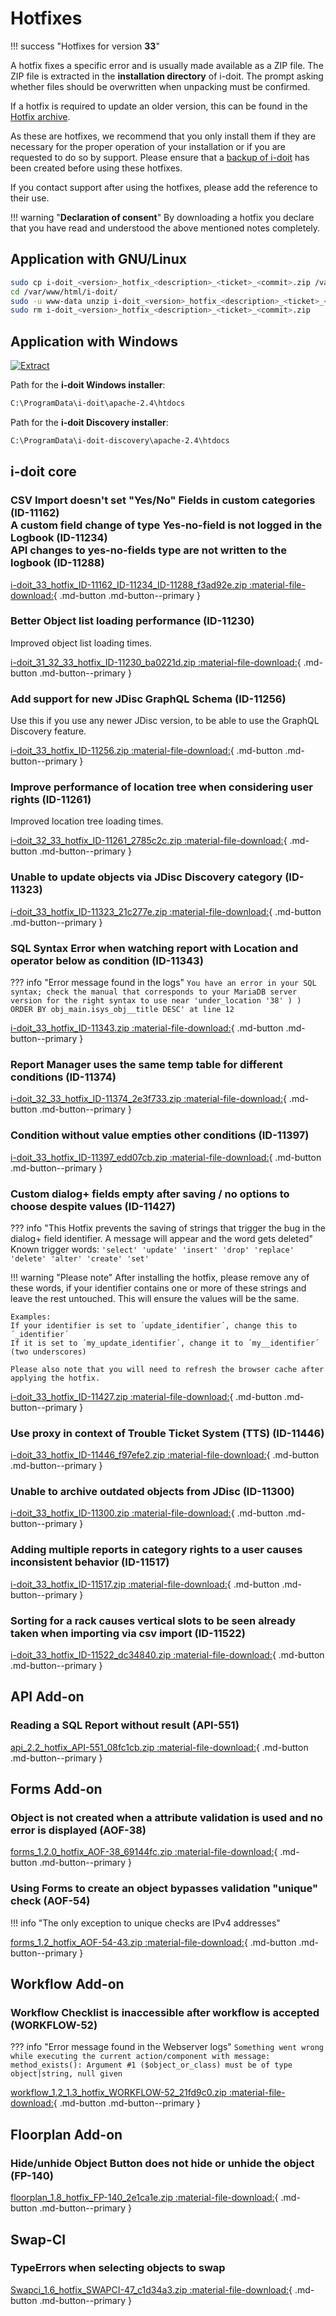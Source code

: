 # Hotfixes

!!! success "Hotfixes for version **33**"

A hotfix fixes a specific error and is usually made available as a ZIP file. The ZIP file is extracted in the **installation directory** of i-doit. The prompt asking whether files should be overwritten when unpacking must be confirmed.

If a hotfix is required to update an older version, this can be found in the [Hotfix archive](hotfix-archive/index.md).

As these are hotfixes, we recommend that you only install them if they are necessary for the proper operation of your installation or if you are requested to do so by support. Please ensure that a [backup of i-doit](../../maintenance-and-operation/backup-and-recovery/index.md) has been created before using these hotfixes.

If you contact support after using the hotfixes, please add the reference to their use.

!!! warning "**Declaration of consent**"
    By downloading a hotfix you declare that you have read and understood the above mentioned notes completely.

## Application with GNU/Linux

```sh
sudo cp i-doit_<version>_hotfix_<description>_<ticket>_<commit>.zip /var/www/html/i-doit/
cd /var/www/html/i-doit/
sudo -u www-data unzip i-doit_<version>_hotfix_<description>_<ticket>_<commit>.zip
sudo rm i-doit_<version>_hotfix_<description>_<ticket>_<commit>.zip
```

## Application with Windows

[![Extract](../../assets/images/en/system-administration/hotfixes/example-windows-zip.png)](../../assets/images/en/system-administration/hotfixes/example-windows-zip.png)

Path for the **i-doit Windows installer**:

```txt
C:\ProgramData\i-doit\apache-2.4\htdocs
```

Path for the **i-doit Discovery installer**:

```txt
C:\ProgramData\i-doit-discovery\apache-2.4\htdocs
```

## i-doit core

### CSV Import doesn't set "Yes/No" Fields in custom categories (ID-11162)<br>A custom field change of type Yes-no-field is not logged in the Logbook (ID-11234)<br>API changes to yes-no-fields type are not written to the logbook (ID-11288)

[i-doit_33_hotfix_ID-11162_ID-11234_ID-11288_f3ad92e.zip :material-file-download:](../../assets/downloads/hotfixes/33/i-doit_33_hotfix_ID-11162_ID-11234_ID-11288_f3ad92e.zip){ .md-button .md-button--primary }

### Better Object list loading performance (ID-11230)

Improved object list loading times.

[i-doit_31_32_33_hotfix_ID-11230_ba0221d.zip :material-file-download:](../../assets/downloads/hotfixes/33/i-doit_31_32_33_hotfix_ID-11230_ba0221d.zip){ .md-button .md-button--primary }

### Add support for new JDisc GraphQL Schema (ID-11256)

Use this if you use any newer JDisc version, to be able to use the GraphQL Discovery feature.

[i-doit_33_hotfix_ID-11256.zip :material-file-download:](../../assets/downloads/hotfixes/33/i-doit_33_hotfix_ID-11256.zip){ .md-button .md-button--primary }

### Improve performance of location tree when considering user rights (ID-11261)

Improved location tree loading times.

[i-doit_32_33_hotfix_ID-11261_2785c2c.zip :material-file-download:](../../assets/downloads/hotfixes/33/i-doit_32_33_hotfix_ID-11261_2785c2c.zip){ .md-button .md-button--primary }

### Unable to update objects via JDisc Discovery category (ID-11323)

[i-doit_33_hotfix_ID-11323_21c277e.zip :material-file-download:](../../assets/downloads/hotfixes/33/i-doit_33_hotfix_ID-11323_21c277e.zip){ .md-button .md-button--primary }

### SQL Syntax Error when watching report with Location and operator below as condition (ID-11343)

??? info "Error message found in the logs"
    ```
    You have an error in your SQL syntax; check the manual that corresponds to your MariaDB server version for the right syntax to use near 'under_location '38' ) ) ORDER BY obj_main.isys_obj__title DESC' at line 12
    ```

[i-doit_33_hotfix_ID-11343.zip :material-file-download:](../../assets/downloads/hotfixes/33/i-doit_33_hotfix_ID-11343_88000e7.zip){ .md-button .md-button--primary }

### Report Manager uses the same temp table for different conditions (ID-11374)

[i-doit_32_33_hotfix_ID-11374_2e3f733.zip :material-file-download:](../../assets/downloads/hotfixes/33/i-doit_32_33_hotfix_ID-11374_2e3f733.zip){ .md-button .md-button--primary }

### Condition without value empties other conditions (ID-11397)

[i-doit_33_hotfix_ID-11397_edd07cb.zip :material-file-download:](../../assets/downloads/hotfixes/33/i-doit_33_hotfix_ID-11397_edd07cb.zip){ .md-button .md-button--primary }

### Custom dialog+ fields empty after saving / no options to choose despite values (ID-11427)

??? info "This Hotfix prevents the saving of strings that trigger the bug in the dialog+ field identifier. A message will appear and the word gets deleted"
    Known trigger words:
    ```
    'select'
    'update'
    'insert'
    'drop'
    'replace'
    'delete'
    'alter'
    'create'
    'set'
    ```

!!! warning "Please note"
    After installing the hotfix, please remove any of these words, if your identifier contains one or more of these strings and leave the rest untouched. This will ensure the values will be the same.

    Examples:
    If your identifier is set to ´update_identifier´, change this to ´_identifier´
    If it is set to ´my_update_identifier´, change it to ´my__identifier´ (two underscores)

    Please also note that you will need to refresh the browser cache after applying the hotfix.

[i-doit_33_hotfix_ID-11427.zip :material-file-download:](../../assets/downloads/hotfixes/33/i-doit_33_hotfix_ID-11427_0bca4f0.zip){ .md-button .md-button--primary }

### Use proxy in context of Trouble Ticket System (TTS) (ID-11446)

[i-doit_33_hotfix_ID-11446_f97efe2.zip :material-file-download:](../../assets/downloads/hotfixes/33/i-doit_33_hotfix_ID-11446_f97efe2.zip){ .md-button .md-button--primary }

### Unable to archive outdated objects from JDisc (ID-11300)

[i-doit_33_hotfix_ID-11300.zip :material-file-download:](../../assets/downloads/hotfixes/33/i-doit_33_hotfix_ID-11300.zip){ .md-button .md-button--primary }

### Adding multiple reports in category rights to a user causes inconsistent behavior (ID-11517)

[i-doit_33_hotfix_ID-11517.zip :material-file-download:](../../assets/downloads/hotfixes/33/i-doit_33_hotfix_ID-11517.zip){ .md-button .md-button--primary }

### Sorting for a rack causes vertical slots to be seen already taken when importing via csv import (ID-11522)

[i-doit_33_hotfix_ID-11522_dc34840.zip :material-file-download:](../../assets/downloads/hotfixes/33/i-doit_33_hotfix_ID-11522_dc34840.zip){ .md-button .md-button--primary }

## API Add-on

### Reading a SQL Report without result (API-551)

[api_2.2_hotfix_API-551_08fc1cb.zip :material-file-download:](../../assets/downloads/hotfixes/api/api_2.2_hotfix_API-551_08fc1cb.zip){ .md-button .md-button--primary }

## Forms Add-on

### Object is not created when a attribute validation is used and no error is displayed (AOF-38)

[forms_1.2.0_hotfix_AOF-38_69144fc.zip :material-file-download:](../../assets/downloads/hotfixes/forms/forms_1.2.0_hotfix_AOF-38_69144fc.zip){ .md-button .md-button--primary }

### Using Forms to create an object bypasses validation "unique" check (AOF-54)

!!! info "The only exception to unique checks are IPv4 addresses"

[forms_1.2_hotfix_AOF-54-43.zip :material-file-download:](../../assets/downloads/hotfixes/forms/forms_1.2_hotfix_AOF-54-43.zip){ .md-button .md-button--primary }

## Workflow Add-on

### Workflow Checklist is inaccessible after workflow is accepted (WORKFLOW-52)

??? info "Error message found in the Webserver logs"
    ```
    Something went wrong while executing the current action/component with message: method_exists(): Argument #1 ($object_or_class) must be of type object|string, null given
    ```

[workflow_1.2_1.3_hotfix_WORKFLOW-52_21fd9c0.zip :material-file-download:](../../assets/downloads/hotfixes/workflow/workflow_1.2_1.3_hotfix_WORKFLOW-52_21fd9c0.zip){ .md-button .md-button--primary }

## Floorplan Add-on

### Hide/unhide Object Button does not hide or unhide the object (FP-140)

[floorplan_1.8_hotfix_FP-140_2e1ca1e.zip :material-file-download:](../../assets/downloads/hotfixes/floorplan/floorplan_1.8_hotfix_FP-140_2e1ca1e.zip){ .md-button .md-button--primary }

## Swap-CI

### TypeErrors when selecting objects to swap

[Swapci_1.6_hotfix_SWAPCI-47_c1d34a3.zip :material-file-download:](../../assets/downloads/hotfixes/swap-ci/Swapci_1.6_hotfix_SWAPCI-47_c1d34a3.zip){ .md-button .md-button--primary }
